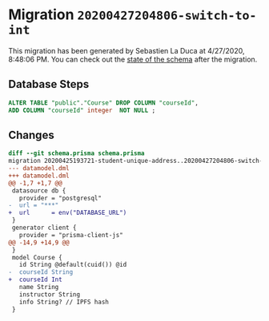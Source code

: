 # Migration `20200427204806-switch-to-int`

This migration has been generated by Sebastien La Duca at 4/27/2020, 8:48:06 PM.
You can check out the [state of the schema](./schema.prisma) after the migration.

## Database Steps

```sql
ALTER TABLE "public"."Course" DROP COLUMN "courseId",
ADD COLUMN "courseId" integer  NOT NULL ;
```

## Changes

```diff
diff --git schema.prisma schema.prisma
migration 20200425193721-student-unique-address..20200427204806-switch-to-int
--- datamodel.dml
+++ datamodel.dml
@@ -1,7 +1,7 @@
 datasource db {
   provider = "postgresql"
-  url = "***"
+  url      = env("DATABASE_URL")
 }
 generator client {
   provider = "prisma-client-js"
@@ -14,9 +14,9 @@
 }
 model Course {
   id String @default(cuid()) @id
-  courseId String
+  courseId Int
   name String
   instructor String
   info String? // IPFS hash
 }
```


